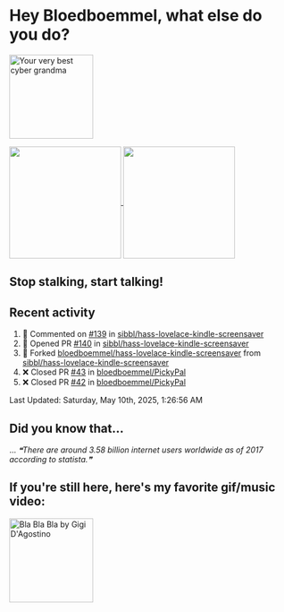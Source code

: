 # Hey Bloedboemmel, what else do you do? 
<p float="left" >
  <img alt="Your very best cyber grandma" src="https://thekenyonthrill.files.wordpress.com/2013/10/44-grandma-computer-e1381195849436.jpg" height="150px"/>
</p>

<a href="https://github.com/bloedboemmel">
  <img align="center" src="https://letstrys-bloedboemmel.vercel.app/api/?username=bloedboemmel&show_icons=true&theme=radical" height="200"/>
  
</a>

<a href="https://github.com/bloedboemmel">
  <img align="center" src="https://letstrys-bloedboemmel.vercel.app/api/top-langs/?username=bloedboemmel&theme=radical"  height="200"/>
</a>


## Stop stalking, start talking!
## Recent activity
<!--RECENT_ACTIVITY:start-->
1. 💬 Commented on [#139](https://github.com/sibbl/hass-lovelace-kindle-screensaver/issues/139#issuecomment-2666185788) in [sibbl/hass-lovelace-kindle-screensaver](https://github.com/sibbl/hass-lovelace-kindle-screensaver)
2. 💪 Opened PR [#140](https://github.com/sibbl/hass-lovelace-kindle-screensaver/pull/140) in [sibbl/hass-lovelace-kindle-screensaver](https://github.com/sibbl/hass-lovelace-kindle-screensaver)
3. 🔱 Forked [bloedboemmel/hass-lovelace-kindle-screensaver](https://github.com/bloedboemmel/hass-lovelace-kindle-screensaver) from [sibbl/hass-lovelace-kindle-screensaver](https://github.com/sibbl/hass-lovelace-kindle-screensaver)
4. ❌ Closed PR [#43](https://github.com/bloedboemmel/PickyPal/pull/43) in [bloedboemmel/PickyPal](https://github.com/bloedboemmel/PickyPal)
5. ❌ Closed PR [#42](https://github.com/bloedboemmel/PickyPal/pull/42) in [bloedboemmel/PickyPal](https://github.com/bloedboemmel/PickyPal)
<!--RECENT_ACTIVITY:end-->

<!--RECENT_ACTIVITY:last_update-->
Last Updated: Saturday, May 10th, 2025, 1:26:56 AM
<!--RECENT_ACTIVITY:last_update_end-->


## Did you know that...
... <!--STARTS_HERE_QUOTE_README-->
<i>❝There are around  3.58 billion internet users worldwide as of 2017 according to statista.❞</i>
<!--ENDS_HERE_QUOTE_README-->


## If you're still here, here's my favorite gif/music video:

<a href="https://www.youtube.com/watch?v=Hrph2EW9VjY">
  <img alt="Bla Bla Bla by Gigi D'Agostino" src="../img/BlaBlaBla.gif" height="150px"/>
</a>
